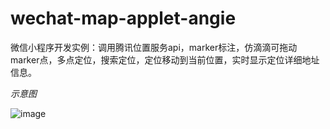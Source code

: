 # wechat-map-applet-angie
微信小程序开发实例：调用腾讯位置服务api，marker标注，仿滴滴可拖动marker点，多点定位，搜索定位，定位移动到当前位置，实时显示定位详细地址信息。

*示意图*  

![image](https://github.com/vedaAngie/wechat-map-applet-angie/blob/master/images/example.PNG)
